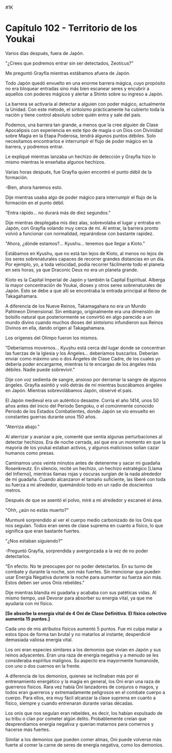 
#1K 

# Capítulo 102 - Territorio de los Youkai


Varios días después, fuera de Japón.

"¿Crees que podremos entrar sin ser detectados, Zeoticus?"

Me preguntó Grayfia mientras estábamos afuera de Japón.

Todo Japón quedó envuelto en una enorme barrera mágica, cuyo propósito no era bloquear entradas sino más bien escanear seres y encubrir a aquellos con poderes mágicos y alertar a Shinto sobre su ingreso a Japón.

La barrera se activaría al detectar a alguien con poder mágico, actualmente la Unidad. Con este método, el sintoísmo prácticamente ha cubierto toda la nación y tiene control absoluto sobre quién entra y sale del país.

Podemos, una barrera tan grande, a menos que la cree alguien de Clase Apocalipsis con experiencia en este tipo de magia o un Dios con Divinidad sobre Magia en la Etapa Poderosa, tendrá algunos puntos débiles. Solo necesitamos encontrarlos e interrumpir el flujo de poder mágico en la barrera, y podremos entrar.

Le expliqué mientras lanzaba un hechizo de detección y Grayfia hizo lo mismo mientras le enseñaba algunos hechizos.

Varias horas después, fue Grayfia quien encontró el punto débil de la formación.

-Bien, ahora haremos esto.

Dije mientras usaba algo de poder mágico para interrumpir el flujo de la formación en el punto débil.

"Entra rápido... no durará más de diez segundos."

Dije mientras desplegaba mis diez alas, sobrevolaba el lugar y entraba en Japón, con Grayfia volando muy cerca de mí. Al entrar, la barrera pronto volvió a funcionar con normalidad, reparándose con bastante rapidez.

"Ahora, ¿dónde estamos?... Kyushu... tenemos que llegar a Kioto."

Estábamos en Kyushu, que no está tan lejos de Kioto, al menos no lejos de los seres sobrenaturales capaces de recorrer grandes distancias en un día. Por ejemplo, yo, a toda velocidad, podía recorrer fácilmente todo el planeta en seis horas, ya que Draconic Deus no era un planeta grande.

Kioto es la Capital Imperial de Japón y también la Capital Espiritual. Alberga la mayor concentración de Youkai, dioses y otros seres sobrenaturales de Japón. Esto se debe a que allí se encontraba la entrada principal al Reino de Takagahamara.

A diferencia de los Nueve Reinos, Takamagahara no era un Mundo Pahtneon Dimensional. Sin embargo, originalmente era una dimensión de bolsillo natural que posteriormente se convirtió en algo parecido a un mundo divino cuando muchos dioses del sintoísmo infundieron sus Reinos Divinos en ella, dando origen al Takagahamara.

Los orígenes del Olimpo fueron los mismos.

"Deberíamos movernos... Kyushu está cerca del lugar donde se concentran las fuerzas de la Iglesia y los Ángeles... deberíamos buscarlos. Deberían enviar como máximo uno o dos Ángeles de Clase Cadre, de los cuales yo debería poder encargarme, mientras tú te encargas de los ángeles más débiles. Nadie puede sobrevivir."

Dije con voz sedienta de sangre, ansioso por derramar la sangre de algunos ángeles. Grayfia asintió y voló detrás de mí mientras buscábamos ángeles en Japón. Mientras sobrevolábamos Japón, observé el país.

El Japón medieval era un auténtico desastre. Corría el año 1414, unos 50 años antes del inicio del Periodo Sengoku, o el comúnmente conocido Periodo de los Estados Combatientes, donde Japón se vio envuelto en constantes guerras durante unos 150 años.

"Aterriza abajo."

Al aterrizar y avanzar a pie, comenté que sentía algunas perturbaciones al detectar hechizos. Era de noche cerrada, así que era un momento en que la mayoría de los youkai estaban activos, y algunos maliciosos solían cazar humanos como presas.

Caminamos unos veinte minutos antes de detenerme y sacar mi guadaña Rosenkreutz. En silencio, recité un hechizo, un hechizo estratégico [Llama del Infierno], mientras llamas rojas y oscuras surgían de la nada alrededor de mi guadaña. Cuando alcanzaron el tamaño suficiente, las liberé con toda su fuerza a mi alrededor, quemándolo todo en un radio de doscientos metros.

Después de que se asentó el polvo, miré a mi alrededor y escaneé el área.

"Ohh, ¿aún no estás muerto?"

Murmuré sorprendido al ver el cuerpo medio carbonizado de los Onis que nos seguían. Todos eran seres de clase suprema en cuanto a físico, lo que significa que eran bastante fuertes.

"¿Nos estaban siguiendo?"

-Preguntó Grayfia, sorprendida y avergonzada a la vez de no poder detectarlos.

"En efecto. No te preocupes por no poder detectarlos. En su turno de combate y durante la noche, son más fuertes. Sin mencionar que pueden usar Energía Negativa durante la noche para aumentar su fuerza aún más. Estos deben ser unos Onis rebeldes."

Dije mientras blandía mi guadaña y acababa con sus patéticas vidas. Al mismo tiempo, usé Devorar para absorber su energía vital, ya que me ayudaría con mi físico.

**[Se absorbe la energía vital de 4 Oni de Clase Definitiva. El físico colectivo aumenta 15 puntos.]**

Cada uno de mis atributos físicos aumentó 5 puntos. Fue mi culpa matar a estos tipos de forma tan brutal y no matarlos al instante; desperdicié demasiada valiosa energía vital.

Los oni eran especies similares a los demonios que vivían en Japón y sus reinos adyacentes. Eran una raza de energía negativa y a menudo se les consideraba espíritus malignos. Su aspecto era mayormente humanoide, con uno o dos cuernos en la frente.

A diferencia de los demonios, quienes se inclinaban más por el entrenamiento energético y la magia en general, los Oni eran una raza de guerreros físicos. Rara vez había Oni lanzadores de conjuros o magos, y todos eran guerreros y extremadamente peligrosos en el combate cuerpo a cuerpo. Para ellos, era muy fácil alcanzar la clase suprema en cuanto a físico, siempre y cuando entrenaran durante varias décadas.

Los onis que nos seguían eran rebeldes, es decir, los habían expulsado de su tribu o clan por cometer algún delito. Probablemente creían que desprendíamos energía negativa y querían matarnos para comernos y hacerse más fuertes.

Similar a los demonios que pueden comer almas, Oni puede volverse más fuerte al comer la carne de seres de energía negativa, como los demonios.